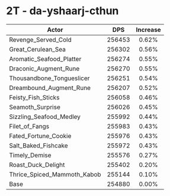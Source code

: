 # 2T - da-yshaarj-cthun
| Actor | DPS | Increase |
|---|:---:|:---:|
|Revenge_Served_Cold|256453|0.62%|
|Great_Cerulean_Sea|256302|0.56%|
|Aromatic_Seafood_Platter|256274|0.55%|
|Draconic_Augment_Rune|256270|0.55%|
|Thousandbone_Tongueslicer|256251|0.54%|
|Dreambound_Augment_Rune|256207|0.52%|
|Feisty_Fish_Sticks|256058|0.46%|
|Seamoth_Surprise|256026|0.45%|
|Sizzling_Seafood_Medley|255992|0.44%|
|Filet_of_Fangs|255983|0.43%|
|Fated_Fortune_Cookie|255976|0.43%|
|Salt_Baked_Fishcake|255972|0.43%|
|Timely_Demise|255576|0.27%|
|Roast_Duck_Delight|255402|0.20%|
|Thrice_Spiced_Mammoth_Kabob|255144|0.10%|
|Base|254880|0.00%|

